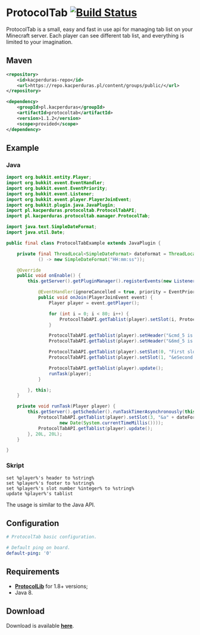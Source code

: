 # ProtocolTab [![Build Status](https://travis-ci.org/kacperduras/ProtocolTab.svg?branch=master)](https://travis-ci.org/kacperduras/ProtocolTab)

ProtocolTab is a small, easy and fast in use api for managing tab list on your Minecraft server.
 Each player can see different tab list, and everything is limited to your imagination.

## Maven
```xml
<repository>
    <id>kacperduras-repo</id>
    <url>https://repo.kacperduras.pl/content/groups/public/</url>
</repository>

<dependency>
    <groupId>pl.kacperduras</groupId>
    <artifactId>protocoltab</artifactId>
    <version>1.1.2</version>
    <scope>provided</scope>
</dependency>
```

## Example

### Java
```java
import org.bukkit.entity.Player;
import org.bukkit.event.EventHandler;
import org.bukkit.event.EventPriority;
import org.bukkit.event.Listener;
import org.bukkit.event.player.PlayerJoinEvent;
import org.bukkit.plugin.java.JavaPlugin;
import pl.kacperduras.protocoltab.ProtocolTabAPI;
import pl.kacperduras.protocoltab.manager.ProtocolTab;

import java.text.SimpleDateFormat;
import java.util.Date;

public final class ProtocolTabExample extends JavaPlugin {

    private final ThreadLocal<SimpleDateFormat> dateFormat = ThreadLocal.withInitial(
            () -> new SimpleDateFormat("HH:mm:ss"));

    @Override
    public void onEnable() {
        this.getServer().getPluginManager().registerEvents(new Listener() {

            @EventHandler(ignoreCancelled = true, priority = EventPriority.HIGHEST)
            public void onJoin(PlayerJoinEvent event) {
                Player player = event.getPlayer();

                for (int i = 0; i < 80; i++) {
                    ProtocolTabAPI.getTablist(player).setSlot(i, ProtocolTab.BLANK_TEXT);
                }

                ProtocolTabAPI.getTablist(player).setHeader("&cmd_5 is love!");
                ProtocolTabAPI.getTablist(player).setHeader("&6md_5 is life!");

                ProtocolTabAPI.getTablist(player).setSlot(0, "First slot.");
                ProtocolTabAPI.getTablist(player).setSlot(1, "&eSecond slot.");

                ProtocolTabAPI.getTablist(player).update();
                runTask(player);
            }

        }, this);
    }

    private void runTask(Player player) {
        this.getServer().getScheduler().runTaskTimerAsynchronously(this, () -> {
            ProtocolTabAPI.getTablist(player).setSlot(3, "&a" + dateFormat.get().format(
                    new Date(System.currentTimeMillis())));
            ProtocolTabAPI.getTablist(player).update();
        }, 20L, 20L);
    }

}
```

### Skript
```
set %player%'s header to %string%
set %player%'s footer to %string%
set %player%'s slot number %integer% to %string%
update %player%'s tablist
```

The usage is similar to the Java API.

## Configuration
```yaml
# ProtocolTab basic configuration.

# Default ping on board.
default-ping: '0'
```

## Requirements
* [**ProtocolLib**](https://www.spigotmc.org/resources/protocollib.1997/) for 1.8+ versions;
* Java 8.

## Download
Download is available [**here**](https://github.com/kacperduras/ProtocolTab/releases/).
